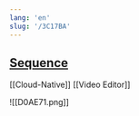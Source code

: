 ```yaml
---
lang: 'en'
slug: '/3C17BA'
---
```


## [Sequence](https://sequencefilm.framer.website/)

[[Cloud-Native]] [[Video Editor]]

![[D0AE71.png]]
